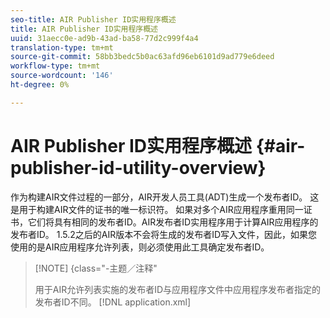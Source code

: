 ```yaml
---
seo-title: AIR Publisher ID实用程序概述
title: AIR Publisher ID实用程序概述
uuid: 31aecc0e-ad9b-43ad-ba58-77d2c999f4a4
translation-type: tm+mt
source-git-commit: 58bb3bedc5b0ac63afd96eb6101d9ad779e6deed
workflow-type: tm+mt
source-wordcount: '146'
ht-degree: 0%

---
```



# AIR Publisher ID实用程序概述 {#air-publisher-id-utility-overview}

作为构建AIR文件过程的一部分，AIR开发人员工具(ADT)生成一个发布者ID。 这是用于构建AIR文件的证书的唯一标识符。 如果对多个AIR应用程序重用同一证书，它们将具有相同的发布者ID。AIR发布者ID实用程序用于计算AIR应用程序的发布者ID。 1.5.2之后的AIR版本不会将生成的发布者ID写入文件，因此，如果您使用的是AIR应用程序允许列表，则必须使用此工具确定发布者ID。

>[!NOTE] {class=&quot;-主题／注释&quot;
>
>用于AIR允许列表实施的发布者ID与应用程序文件中应用程序发布者指定的发布者ID不同。 [!DNL application.xml]
